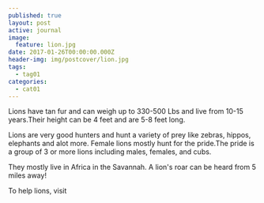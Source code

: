 ```yaml
---
published: true
layout: post
active: journal
image:
  feature: lion.jpg
date: 2017-01-26T00:00:00.000Z
header-img: img/postcover/lion.jpg
tags:
  - tag01
categories:
  - cat01
---
```

Lions have tan fur and can weigh up to 330-500 Lbs and live from 10-15 years.Their height can be 4 feet and are 5-8 feet long.

Lions are very good hunters and hunt a variety of prey like zebras, hippos, elephants and alot more.
Female lions mostly hunt for the pride.The pride is a group of 3 or more lions including males, females, and  cubs.

They mostly live in Africa in the Savannah.
A lion's roar can be heard from 5 miles away!

To help lions, visit 
